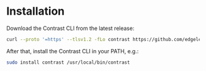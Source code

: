 # Installation

Download the Contrast CLI from the latest release:

```bash
curl --proto '=https' --tlsv1.2 -fLo contrast https://github.com/edgelesssys/contrast/releases/download/v0.7.2/contrast
```

After that, install the Contrast CLI in your PATH, e.g.:

```bash
sudo install contrast /usr/local/bin/contrast
```
